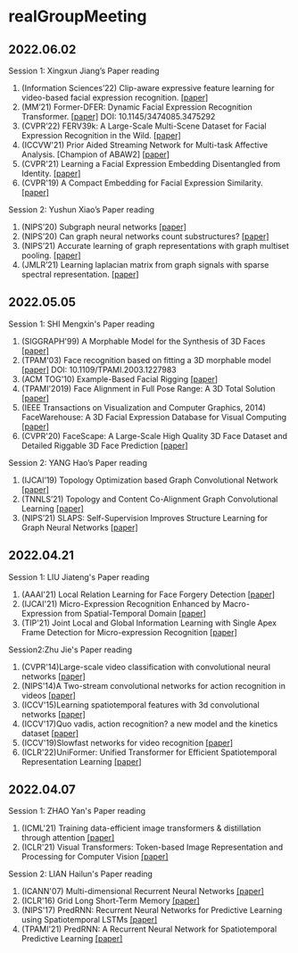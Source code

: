 # realGroupMeeting

## 2022.06.02
Session 1: Xingxun Jiang’s Paper reading

1. (Information Sciences’22) Clip-aware expressive feature learning for video-based facial expression recognition. [[paper]](https://cvlab-liuyuanyuan.github.io/pdf/journalpaper/Clip-aware%20Expressive%20Feature%20Learning%20for%20Video-based%20Facial%20Expression.pdf)
2. (MM’21) Former-DFER: Dynamic Facial Expression Recognition Transformer. [[paper]](https://dl.acm.org/doi/abs/10.1145/3474085.3475292) DOI: 10.1145/3474085.3475292
3. (CVPR’22) FERV39k: A Large-Scale Multi-Scene Dataset for Facial Expression Recognition in the Wild. [[paper]](https://arxiv.org/pdf/2203.09463.pdf)
4. (ICCVW'21) Prior Aided Streaming Network for Multi-task Affective Analysis. [Champion of ABAW2] [[paper]](https://openaccess.thecvf.com/content/ICCV2021W/ABAW/papers/Zhang_Prior_Aided_Streaming_Network_for_Multi-Task_Affective_Analysis_ICCVW_2021_paper.pdf)
5. (CVPR'21) Learning a Facial Expression Embedding Disentangled from Identity. [[paper]](https://openaccess.thecvf.com/content/CVPR2021/papers/Zhang_Learning_a_Facial_Expression_Embedding_Disentangled_From_Identity_CVPR_2021_paper.pdf)
6. (CVPR'19) A Compact Embedding for Facial Expression Similarity. [[paper]](https://openaccess.thecvf.com/content_CVPR_2019/papers/Vemulapalli_A_Compact_Embedding_for_Facial_Expression_Similarity_CVPR_2019_paper.pdf)

Session 2: Yushun Xiao’s Paper reading

1. (NIPS’20) Subgraph neural networks [[paper]](https://proceedings.neurips.cc/paper/2020/file/5bca8566db79f3788be9efd96c9ed70d-Paper.pdf)
2. (NIPS’20) Can graph neural networks count substructures? [[paper]](https://proceedings.neurips.cc/paper/2020/file/75877cb75154206c4e65e76b88a12712-Paper.pdf)
3. (NIPS’21) Accurate learning of graph representations with graph multiset pooling. [[paper]](https://arxiv.org/pdf/2102.11533)
4. (JMLR’21) Learning laplacian matrix from graph signals with sparse spectral representation.  [[paper]](https://www.jmlr.org/papers/volume22/19-944/19-944.pdf)

## 2022.05.05
Session 1: SHI Mengxin's Paper reading 

1. (SIGGRAPH'99) A Morphable Model for the Synthesis of 3D Faces [[paper]](https://dl.acm.org/doi/pdf/10.1145/311535.311556)
2. (TPAM'03) Face recognition based on fitting a 3D morphable model [[paper]](https://ieeexplore.ieee.org/abstract/document/1227983) DOI: 10.1109/TPAMI.2003.1227983 
3. (ACM TOG'10) Example-Based Facial Rigging [[paper]](https://infoscience.epfl.ch/record/149375/files/siggraph2010EBFR.pdf)
4. (TPAMI'2019) Face Alignment in Full Pose Range: A 3D Total Solution [[paper]](https://arxiv.org/pdf/1804.01005)
5. (IEEE Transactions on Visualization and Computer Graphics, 2014) FaceWarehouse: A 3D Facial Expression Database for Visual Computing [[paper]](http://kunzhou.net/2012/facewarehouse-tr.pdf)
6. (CVPR'20) FaceScape: A Large-Scale High Quality 3D Face Dataset and Detailed Riggable 3D Face Prediction [[paper]](https://openaccess.thecvf.com/content_CVPR_2020/papers/Yang_FaceScape_A_Large-Scale_High_Quality_3D_Face_Dataset_and_Detailed_CVPR_2020_paper.pdf)

Session 2: YANG Hao’s Paper reading
1. (IJCAI’19) Topology Optimization based Graph Convolutional Network [[paper]](https://www.ijcai.org/proceedings/2019/0563.pdf)
2. (TNNLS’21) Topology and Content Co-Alignment Graph Convolutional Learning [[paper]](https://arxiv.org/pdf/2003.12806)
3. (NIPS’21) SLAPS: Self-Supervision Improves Structure Learning for Graph Neural Networks [[paper]](https://proceedings.neurips.cc/paper/2021/file/bf499a12e998d178afd964adf64a60cb-Paper.pdf)


## 2022.04.21
Session 1: LIU Jiateng's Paper reading
1. (AAAI'21) Local Relation Learning for Face Forgery Detection [[paper]](https://www.aaai.org/AAAI21Papers/AAAI-1964.ChenS.pdf)
2. (IJCAI'21) Micro-Expression Recognition Enhanced by Macro-Expression from Spatial-Temporal Domain [[paper]](https://www.ijcai.org/proceedings/2021/0164.pdf)
3. (TIP'21) Joint Local and Global Information Learning with Single Apex Frame Detection for Micro-expression Recognition [[paper]](https://www.researchgate.net/profile/Yante-Li-2/publication/346745417_Joint_Local_and_Global_Information_Learning_With_Single_Apex_Frame_Detection_for_Micro-Expression_Recognition/links/5ff6f64c92851c13fef3e06f/Joint-Local-and-Global-Information-Learning-With-Single-Apex-Frame-Detection-for-Micro-Expression-Recognition.pdf)

Session2:Zhu Jie's Paper reading
1. (CVPR'14)Large-scale video classification with convolutional neural networks [[paper]](https://www.cv-foundation.org/openaccess/content_cvpr_2014/papers/Karpathy_Large-scale_Video_Classification_2014_CVPR_paper.pdf)
2. (NIPS'14)A Two-stream convolutional networks for action recognition in videos [[paper]](https://proceedings.neurips.cc/paper/2014/file/00ec53c4682d36f5c4359f4ae7bd7ba1-Paper.pdf)
3. (ICCV'15)Learning spatiotemporal features with 3d convolutional networks [[paper]](https://openaccess.thecvf.com/content_iccv_2015/papers/Tran_Learning_Spatiotemporal_Features_ICCV_2015_paper.pdf)
4. (ICCV'17)Quo vadis, action recognition? a new model and the kinetics dataset [[paper]](https://openaccess.thecvf.com/content_cvpr_2017/papers/Carreira_Quo_Vadis_Action_CVPR_2017_paper.pdf)
5. (ICCV'19)Slowfast networks for video recognition [[paper]](https://openaccess.thecvf.com/content_ICCV_2019/papers/Feichtenhofer_SlowFast_Networks_for_Video_Recognition_ICCV_2019_paper.pdf)
6. (ICLR'22)UniFormer: Unified Transformer for Efficient Spatiotemporal Representation Learning [[paper]](https://arxiv.org/pdf/2201.04676.pdf)


## 2022.04.07
Session 1: ZHAO Yan's Paper reading 
1. (ICML'21) Training data-efficient image transformers & distillation through attention [[paper]](http://proceedings.mlr.press/v139/touvron21a/touvron21a.pdf)
2. (ICLR'21) Visual Transformers: Token-based Image Representation and Processing for Computer Vision [[paper]](https://arxiv.org/pdf/2006.03677)

Session 2: LIAN Hailun's Paper reading
1. (ICANN'07) Multi-dimensional Recurrent Neural Networks [[paper]](https://arxiv.org/pdf/0705.2011.pdf)  
2. (ICLR'16) Grid Long Short-Term Memory [[paper]](https://arxiv.org/pdf/1507.01526.pdf)
3. (NIPS'17) PredRNN: Recurrent Neural Networks for Predictive Learning using Spatiotemporal LSTMs [[paper]](https://proceedings.neurips.cc/paper/2017/file/e5f6ad6ce374177eef023bf5d0c018b6-Paper.pdf)
4. (TPAMI'21) PredRNN: A Recurrent Neural Network for Spatiotemporal Predictive Learning [[paper]](https://arxiv.org/pdf/2103.09504.pdf?ref=https://githubhelp.com)


